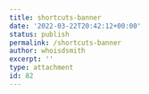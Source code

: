 ```yaml
---
title: shortcuts-banner
date: '2022-03-22T20:42:12+00:00'
status: publish
permalink: /shortcuts-banner
author: whoisdsmith
excerpt: ''
type: attachment
id: 82
---
```

<!DOCTYPE html PUBLIC "-//W3C//DTD HTML 4.0 Transitional//EN" "http://www.w3.org/TR/REC-html40/loose.dtd">
<?xml encoding="UTF-8">
